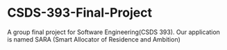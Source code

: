 # CSDS-393-Final-Project
A group final project for Software Engineering(CSDS 393).
Our application is named SARA (Smart Allocator of Residence and Ambition)